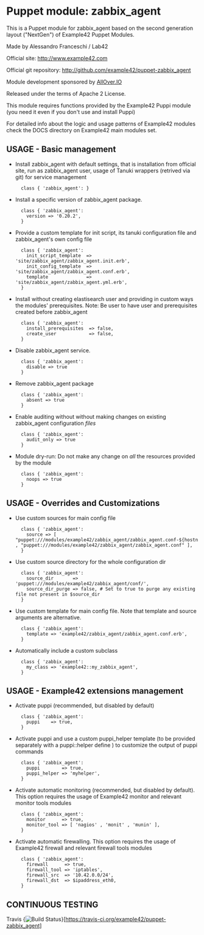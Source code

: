 # Puppet module: zabbix_agent

This is a Puppet module for zabbix_agent based on the second generation layout ("NextGen") of Example42 Puppet Modules.

Made by Alessandro Franceschi / Lab42

Official site: http://www.example42.com

Official git repository: http://github.com/example42/puppet-zabbix_agent

Module development sponsored by [AllOver.IO](http://www.allover.io)

Released under the terms of Apache 2 License.

This module requires functions provided by the Example42 Puppi module (you need it even if you don't use and install Puppi)

For detailed info about the logic and usage patterns of Example42 modules check the DOCS directory on Example42 main modules set.


## USAGE - Basic management

* Install zabbix_agent with default settings, that is installation from official site, run as zabbix_agent user, usage of Tanuki wrappers (retrived via git) for service management

        class { 'zabbix_agent': }

* Install a specific version of zabbix_agent package.

        class { 'zabbix_agent':
          version => '0.20.2',
        }

* Provide a custom template for init script, its tanuki configuration file and zabbix_agent's own config file

        class { 'zabbix_agent':
          init_script_template  => 'site/zabbix_agent/zabbix_agent.init.erb',
          init_config_template  => 'site/zabbix_agent/zabbix_agent.conf.erb',
          template              => 'site/zabbix_agent/zabbix_agent.yml.erb',
        }

* Install without creating elastisearch user and providing in custom ways the modules' prerequisites. Note: Be user to have user and prerequisites created before zabbix_agent

        class { 'zabbix_agent':
          install_prerequisites  => false,
          create_user            => false,
        }

* Disable zabbix_agent service.

        class { 'zabbix_agent':
          disable => true
        }

* Remove zabbix_agent package

        class { 'zabbix_agent':
          absent => true
        }

* Enable auditing without without making changes on existing zabbix_agent configuration *files*

        class { 'zabbix_agent':
          audit_only => true
        }

* Module dry-run: Do not make any change on *all* the resources provided by the module

        class { 'zabbix_agent':
          noops => true
        }


## USAGE - Overrides and Customizations
* Use custom sources for main config file 

        class { 'zabbix_agent':
          source => [ "puppet:///modules/example42/zabbix_agent/zabbix_agent.conf-${hostname}" , "puppet:///modules/example42/zabbix_agent/zabbix_agent.conf" ], 
        }


* Use custom source directory for the whole configuration dir

        class { 'zabbix_agent':
          source_dir       => 'puppet:///modules/example42/zabbix_agent/conf/',
          source_dir_purge => false, # Set to true to purge any existing file not present in $source_dir
        }

* Use custom template for main config file. Note that template and source arguments are alternative. 

        class { 'zabbix_agent':
          template => 'example42/zabbix_agent/zabbix_agent.conf.erb',
        }

* Automatically include a custom subclass

        class { 'zabbix_agent':
          my_class => 'example42::my_zabbix_agent',
        }


## USAGE - Example42 extensions management 
* Activate puppi (recommended, but disabled by default)

        class { 'zabbix_agent':
          puppi    => true,
        }

* Activate puppi and use a custom puppi_helper template (to be provided separately with a puppi::helper define ) to customize the output of puppi commands 

        class { 'zabbix_agent':
          puppi        => true,
          puppi_helper => 'myhelper', 
        }

* Activate automatic monitoring (recommended, but disabled by default). This option requires the usage of Example42 monitor and relevant monitor tools modules

        class { 'zabbix_agent':
          monitor      => true,
          monitor_tool => [ 'nagios' , 'monit' , 'munin' ],
        }

* Activate automatic firewalling. This option requires the usage of Example42 firewall and relevant firewall tools modules

        class { 'zabbix_agent':       
          firewall      => true,
          firewall_tool => 'iptables',
          firewall_src  => '10.42.0.0/24',
          firewall_dst  => $ipaddress_eth0,
        }


## CONTINUOUS TESTING

Travis {<img src="https://travis-ci.org/example42/puppet-zabbix_agent.png?branch=master" alt="Build Status" />}[https://travis-ci.org/example42/puppet-zabbix_agent]
